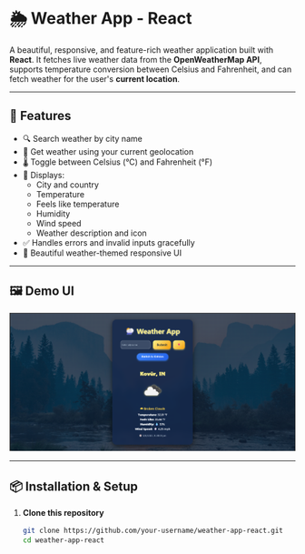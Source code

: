 # 🌦️ Weather App - React

A beautiful, responsive, and feature-rich weather application built with **React**. It fetches live weather data from the **OpenWeatherMap API**, supports temperature conversion between Celsius and Fahrenheit, and can fetch weather for the user's **current location**.

---

## 🚀 Features

- 🔍 Search weather by city name
- 📍 Get weather using your current geolocation
- 🌡️ Toggle between Celsius (°C) and Fahrenheit (°F)
- 🧭 Displays:
  - City and country
  - Temperature
  - Feels like temperature
  - Humidity
  - Wind speed
  - Weather description and icon
- ✅ Handles errors and invalid inputs gracefully
- 🎨 Beautiful weather-themed responsive UI

---

## 🖼️ Demo UI

![Weather App Screenshot](src/sample_Page.png)

---



## 📦 Installation & Setup

1. **Clone this repository**
   ```bash
   git clone https://github.com/your-username/weather-app-react.git
   cd weather-app-react
